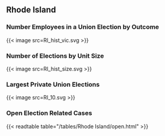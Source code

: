 ##  Rhode Island

### Number Employees in a Union Election by Outcome
{{< image src=RI_hist_vic.svg >}}

### Number of Elections by Unit Size
{{< image src=RI_hist_size.svg >}}

### Largest Private Union Elections
{{< image src=RI_10.svg >}}

### Open Election Related Cases
{{< readtable table="/tables/Rhode Island/open.html" >}}

